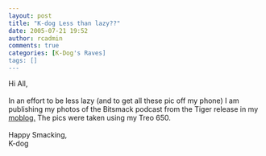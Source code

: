 ```yaml
---
layout: post
title: "K-dog Less than lazy??"
date: 2005-07-21 19:52
author: rcadmin
comments: true
categories: [K-Dog's Raves]
tags: []
---
```

Hi All,<br />
<br />
In an effort to be less lazy (and to get all these pic off my phone) I am publishing my photos of the Bitsmack podcast from the Tiger release in my <a href="http://kruton6.textamerica.com">moblog.</a> The pics were taken using my Treo 650.<br />
<br />
Happy Smacking,<br />
K-dog
